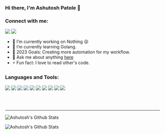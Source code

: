 ### Hi there, I'm Ashutosh Patole 👋
### Connect with me:

<p align='left'>
  
  <a href="https://stackoverflow.com/users/11283638/ashutosh-patole"><img src="https://img.shields.io/badge/Stack_Overflow-FE7A16?style=for-the-badge&logo=stack-overflow&logoColor=white" /></a>
    <a href="https://t.me/AshutoshPatole"><img src="https://img.shields.io/badge/Telegram-0077B5?style=for-the-badge&logo=telegram&logoColor=white" /></a>
    
</p>

- 🔭 I’m currently working on Nothing 😜
- 🌱 I’m currently learning Golang.
- 🥅 2023 Goals: Creating more automation for my workflow.
- 💬 Ask me about anything [here](https://github.com/AshutoshPatole/ashutoshpatole/issues)
- ⚡ Fun fact: I love to read other's code.



### Languages and Tools:

<p align = "left">
  <img src="https://img.shields.io/badge/Flutter%20-%2314354C.svg?&style=for-the-badge&logo=Flutter&logoColor=white"/> 
  <img src="https://img.shields.io/badge/Dart%20-%2300599C.svg?&style=for-the-badge&logo=Dart&logoColor=white"/>
  <img src="https://img.shields.io/badge/Linux_PopOS-FFA500?style=for-the-badge&logo=linux&logoColor=black" />
  <img src="https://img.shields.io/badge/Shell_Script-121011?style=for-the-badge&logo=gnu-bash&logoColor=white"/>
  <img src="https://img.shields.io/badge/git%20-%23F05033.svg?&style=for-the-badge&logo=git&logoColor=white"/> 
  <img src="https://img.shields.io/badge/MongoDB-4EA94B?style=for-the-badge&logo=mongodb&logoColor=white"/>
  <img src="https://img.shields.io/badge/JavaScript-323330?style=for-the-badge&logo=javascript&logoColor=F7DF1E"/>
  <img src="https://img.shields.io/badge/Express.js-404D59?style=for-the-badge"/>
  <img src="https://img.shields.io/badge/Node.js-43853D?style=for-the-badge&logo=node.js&logoColor=white"/>
  <img src="https://img.shields.io/badge/Microsoft_Azure-0089D6?style=for-the-badge&logo=microsoft-azure&logoColor=white" />
  
</p>

<br />
<br />

---


[//]: <img align="left" alt="Ashutosh's Github Stats" src="https://github-readme-stats.vercel.app/api?username=AshutoshPatole&show_icons=true&hide_border=true&theme=radical&count_private=true" />

<img align="left" alt="Ashutosh's Github Stats" src="https://github-readme-stats.vercel.app/api/top-langs/?username=AshutoshPatole&layout=compact&theme=radical" /> <br>

<img align="left" alt="Ashutosh's Github Stats" src="https://github-readme-streak-stats.herokuapp.com/?user=AshutoshPatole&theme=radical&hide_border=false" />


[website]: https://www.bloggypanda.com
[twitter]: https://twitter.com/AshutoshPatole7
[instagram]: https://www.instagram.com/127.0.0.1_______
[linkedin]: https://www.linkedin.com/in/ashutosh-patole-13a233192/
